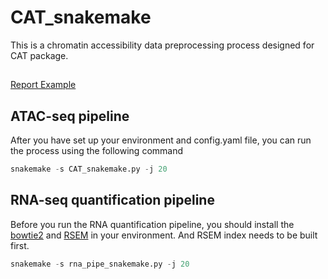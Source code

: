 # CAT_snakemake
This is a chromatin accessibility data preprocessing process designed for CAT package.
## 
[Report Example](https://htmlpreview.github.io/?https://github.com/tzhu-bio/CAT_snakemake/blob/main/multiqc_report.html)

## ATAC-seq pipeline
After you have set up your environment and config.yaml file, you can run the process using the following command
```python
snakemake -s CAT_snakemake.py -j 20
```
## RNA-seq quantification pipeline

Before you run the RNA quantification pipeline, you should install the [bowtie2](https://github.com/BenLangmead/bowtie2) and [RSEM](https://github.com/deweylab/RSEM) in your environment.
And RSEM index needs to be built first.
```python
snakemake -s rna_pipe_snakemake.py -j 20
```
